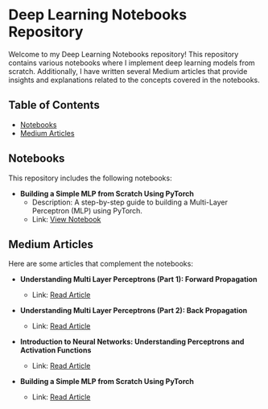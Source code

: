 # Deep Learning Notebooks Repository

Welcome to my Deep Learning Notebooks repository! This repository contains various notebooks where I implement deep learning models from scratch. Additionally, I have written several Medium articles that provide insights and explanations related to the concepts covered in the notebooks.

## Table of Contents

- [Notebooks](#notebooks)
- [Medium Articles](#medium-articles)

## Notebooks

This repository includes the following notebooks:

- **Building a Simple MLP from Scratch Using PyTorch**
  - Description: A step-by-step guide to building a Multi-Layer Perceptron (MLP) using PyTorch.
  - Link: [View Notebook](https://medium.com/@mn05052002/building-a-simple-mlp-from-scratch-using-pytorch-7d50ca66512b)

## Medium Articles

Here are some articles that complement the notebooks:

- **Understanding Multi Layer Perceptrons (Part 1): Forward Propagation**
  - Link: [Read Article](https://medium.com/@mn05052002/understanding-multi-layer-perceptrons-part-1-forward-propagation-e051d87f1714)

- **Understanding Multi Layer Perceptrons (Part 2): Back Propagation**
  - Link: [Read Article](https://medium.com/@mn05052002/understanding-multi-layer-perceptrons-part-2-back-propagation-51c318c5a52c)

- **Introduction to Neural Networks: Understanding Perceptrons and Activation Functions**
  - Link: [Read Article](https://medium.com/@mn05052002/introduction-to-neural-networks-understanding-perceptrons-and-activation-functions-bc5271709842)
    
- **Building a Simple MLP from Scratch Using PyTorch**
  - Link: [Read Article](https://medium.com/@mn05052002/building-a-simple-mlp-from-scratch-using-pytorch-7d50ca66512b)
